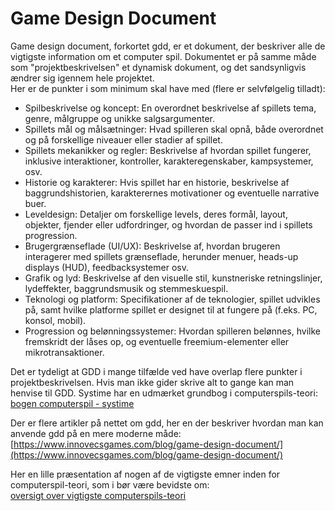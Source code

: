 <h1>Game Design Document</h1>

Game design document, forkortet gdd, er et dokument, der beskriver alle de vigtigste information om et computer spil.
Dokumentet er på samme måde som "projektbeskrivelsen" et dynamisk dokument, og det sandsynligvis ændrer sig igennem hele projektet.      
Her er de punkter i som minimum skal have med (flere er selvfølgelig tilladt):

- Spilbeskrivelse og koncept: En overordnet beskrivelse af spillets tema, genre, målgruppe og unikke salgsargumenter.
- Spillets mål og målsætninger: Hvad spilleren skal opnå, både overordnet og på forskellige niveauer eller stadier af spillet.
- Spillets mekanikker og regler: Beskrivelse af hvordan spillet fungerer, inklusive interaktioner, kontroller, karakteregenskaber, kampsystemer, osv.
- Historie og karakterer: Hvis spillet har en historie, beskrivelse af baggrundshistorien, karakterernes motivationer og eventuelle narrative buer.
- Leveldesign: Detaljer om forskellige levels, deres formål, layout, objekter, fjender eller udfordringer, og hvordan de passer ind i spillets progression.
- Brugergrænseflade (UI/UX): Beskrivelse af, hvordan brugeren interagerer med spillets grænseflade, herunder menuer, heads-up displays (HUD), feedbacksystemer osv.
- Grafik og lyd: Beskrivelse af den visuelle stil, kunstneriske retningslinjer, lydeffekter, baggrundsmusik og stemmeskuespil.
- Teknologi og platform: Specifikationer af de teknologier, spillet udvikles på, samt hvilke platforme spillet er designet til at fungere på (f.eks. PC, konsol, mobil).
- Progression og belønningssystemer: Hvordan spilleren belønnes, hvilke fremskridt der låses op, og eventuelle freemium-elementer eller mikrotransaktioner.

Det er tydeligt at GDD i mange tilfælde ved have overlap flere punkter i projektbeskrivelsen. Hvis man ikke gider skrive alt to gange kan man henvise til GDD.
Systime har en udmærket grundbog i computerspils-teori:       
[bogen computerspil - systime](https://computerspil.systime.dk/)

Der er flere artikler på nettet om gdd, her en der beskriver hvordan man kan anvende gdd på en mere moderne måde:      
 [https://www.innovecsgames.com/blog/game-design-document/](https://www.innovecsgames.com/blog/game-design-document/)

 Her en lille præsentation af nogen af de vigtigste emner inden for computerspil-teori, som i bør være bevidste om:    
 [oversigt over vigtigste computerspils-teori]()

